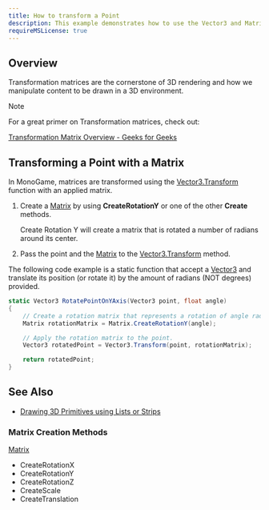 ```yaml
---
title: How to transform a Point
description: This example demonstrates how to use the Vector3 and Matrix classes to transform a point. A matrix transform can include scaling, rotating, and translating information.
requireMSLicense: true
---
```


## Overview

Transformation matrices are the cornerstone of 3D rendering and how we manipulate content to be drawn in a 3D environment.

> [!NOTE]
> For a great primer on Transformation matrices, check out:
>
> [Transformation Matrix Overview - Geeks for Geeks](https://www.geeksforgeeks.org/transformation-matrix/)

## Transforming a Point with a Matrix

In MonoGame, matrices are transformed using the [Vector3.Transform](xref:Microsoft.Xna.Framework.Vector3#Microsoft_Xna_Framework_Vector3_Transform_Microsoft_Xna_Framework_Vector3_Microsoft_Xna_Framework_Matrix_) function with an applied matrix.

1. Create a [Matrix](xref:Microsoft.Xna.Framework.Matrix) by using **CreateRotationY** or one of the other **Create** methods.

    Create Rotation Y will create a matrix that is rotated a number of radians around its center.

2. Pass the point and the [Matrix](xref:Microsoft.Xna.Framework.Matrix) to the [Vector3.Transform](xref:Microsoft.Xna.Framework.Vector3#Microsoft_Xna_Framework_Vector3_Transform_Microsoft_Xna_Framework_Vector3_Microsoft_Xna_Framework_Matrix_) method.

The following code example is a static function that accept a [Vector3](xref:Microsoft.Xna.Framework.Vector3) and translate its position (or rotate it) by the amount of radians (NOT degrees) provided.

```csharp
static Vector3 RotatePointOnYAxis(Vector3 point, float angle)
{
    // Create a rotation matrix that represents a rotation of angle radians.
    Matrix rotationMatrix = Matrix.CreateRotationY(angle);

    // Apply the rotation matrix to the point.
    Vector3 rotatedPoint = Vector3.Transform(point, rotationMatrix);

    return rotatedPoint;
}
```

## See Also

* [Drawing 3D Primitives using Lists or Strips](HowTo_Draw_3D_Primitives.md)

### Matrix Creation Methods

[Matrix](xref:Microsoft.Xna.Framework.Matrix)

* CreateRotationX
* CreateRotationY
* CreateRotationZ
* CreateScale
* CreateTranslation
